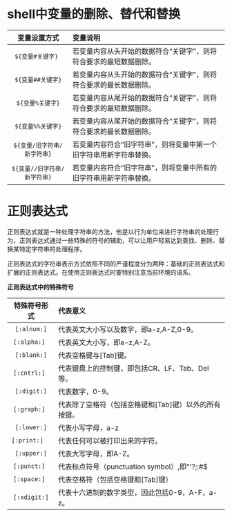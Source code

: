 # shell中变量的删除、替代和替换

变量设置方式             | 变量说明
:----------------: | :--------------------------------
`${变量#关键字} `       | 若变量内容从头开始的数据符合“关键字”，则将符合要求的最短数据删除。
`${变量##关键字}`       | 若变量内容从头开始的数据符合“关键字”，则将符合要求的最长数据删除。
`${变量%关键字}`        | 若变量内容从尾开始的数据符合“关键字”，则将符合要求的最短数据删除。
`${变量%%关键字}`       | 若变量内容从尾开始的数据符合“关键字”，则将符合要求的最长数据删除。
`${变量/旧字符串/新字符串}`  | 若变量内容符合“旧字符串”，则将变量中第一个旧字符串用新字符串替换。
`${变量//旧字符串/新字符串}` | 若变量内容符合“旧字符串”，则将变量中所有的旧字符串用新字符串替换。

# 正则表达式
正则表达式就是一种处理字符串的方法，他是以行为单位来进行字符串的处理行为，正则表达式通过一些特殊的符号的辅助，可以让用户轻易达到查找、删除、替换某特定字符串的处理程序。

正则表达式的字符串表示方式依照不同的严谨程度分为两种：基础的正则表达式和扩展的正则表达式。在使用正则表达式时要特别注意当前环境的语系。

**正则表达式中的特殊符号**

特殊符号形式        | 代表意义
:-----------: | :----------------------------------
`[:alnum:]`   | 代表英文大小写以及数字，即a-z,A-Z,0-9。
`[:alpha:] `  | 代表英文大小写，即a-z,A-Z。
`[:blank:]`   | 代表空格键与[Tab]键。
`[:cntrl:] `  | 代表键盘上的控制键，即包括CR、LF、Tab、Del等。
`[:digit:]`   | 代表数字，0-9。
`[:graph:] `  | 代表除了空格符（包括空格键和[Tab]键）以外的所有按键。
`[:lower:]`   | 代表小写字母，a-z
`[:print:]  ` | 代表任何可以被打印出来的字符。
`[:upper:]`   | 代表大写字母，即A-Z。
`[:punct:] `  | 代表标点符号（punctuation symbol）,即"'?;:#$
`[:space:] `  | 代表空格符（包括空格键和[Tab]键）
`[:xdigit:]`  | 代表十六进制的数字类型，因此包括0-9，A-F，a-z。
